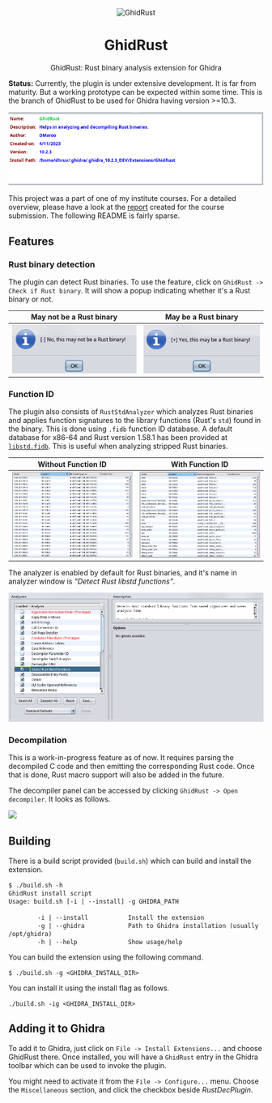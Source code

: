 <p align="center">
  <img width="180" src="./media/ghidrust.png" alt="GhidRust">
  <h1 align="center">GhidRust</h1>
  <p align="center">GhidRust: Rust binary analysis extension for Ghidra</p>
</p>

**Status:** Currently, the plugin is under extensive development. It is far from maturity. But a working prototype can be expected within some time. This is the branch of GhidRust to be used for Ghidra having version >=10.3.

![](./media/extension_entry.png)

This project was a part of one of my institute courses. For a detailed overview, please have a look at the [report](./media/report.pdf) created for the course submission. The following README is fairly sparse.

## Features

### Rust binary detection

The plugin can detect Rust binaries. To use the feature, click on `GhidRust -> Check if Rust binary`. It will show a popup indicating whether it's a Rust binary or not.

May not be a Rust binary   |  May be a Rust binary
:-------------------------:|:-------------------------:
![](./media/not_rust_bin.png)   |  ![](./media/rust_bin.png)

### Function ID

The plugin also consists of `RustStdAnalyzer` which analyzes Rust binaries and applies function signatures to the library functions (Rust's `std`) found in the binary. This is done using `.fidb` function ID database. A default database for x86-64 and Rust version 1.58.1 has been provided at [`libstd.fidb`](./data/libstd-4c74cbab78ec4891.fidb). This is useful when analyzing stripped Rust binaries.

Without Function ID        |  With Function ID
:-------------------------:|:-------------------------:
![](./media/without_fid.png)   |  ![](./media/with_fid.png)

The analyzer is enabled by default for Rust binaries, and it's name in analyzer window is _"Detect Rust libstd functions"_.

![](./media/analyzer_entry.png)

### Decompilation

This is a work-in-progress feature as of now. It requires parsing the decompiled C code and then emitting the corresponding Rust code. Once that is done, Rust macro support will also be added in the future.

The decompiler panel can be accessed by clicking `GhidRust -> Open decompiler`. It looks as follows.

![](./media/decomp_muladd.png)

## Building

There is a build script provided (`build.sh`) which can build and install the extension.

```
$ ./build.sh -h
GhidRust install script
Usage: build.sh [-i | --install] -g GHIDRA_PATH

        -i | --install           Install the extension
        -g | --ghidra            Path to Ghidra installation (usually /opt/ghidra)
        -h | --help              Show usage/help
```

You can build the extension using the following command.

```
$ ./build.sh -g <GHIDRA_INSTALL_DIR>
```

You can install it using the install flag as follows.

```
./build.sh -ig <GHIDRA_INSTALL_DIR>
```

## Adding it to Ghidra

To add it to Ghidra, just click on `File -> Install Extensions...` and choose GhidRust there. Once installed, you will have a `GhidRust` entry in the Ghidra toolbar which can be used to invoke the plugin.

You might need to activate it from the `File -> Configure...` menu. Choose the `Miscellaneous` section, and click the checkbox beside _RustDecPlugin_.

